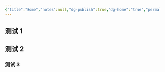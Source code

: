 ```yaml
---
{"title":"Home","notes":null,"dg-publish":true,"dg-home":"true","permalink":"/home/","tags":["gardenEntry"],"dgPassFrontmatter":true,"noteIcon":"","created":"2025-04-16T13:33:44.858+08:00","updated":"2025-04-16T13:37:56.854+08:00"}
---
```



## 测试 1

## 测试 2

### 测试 3
